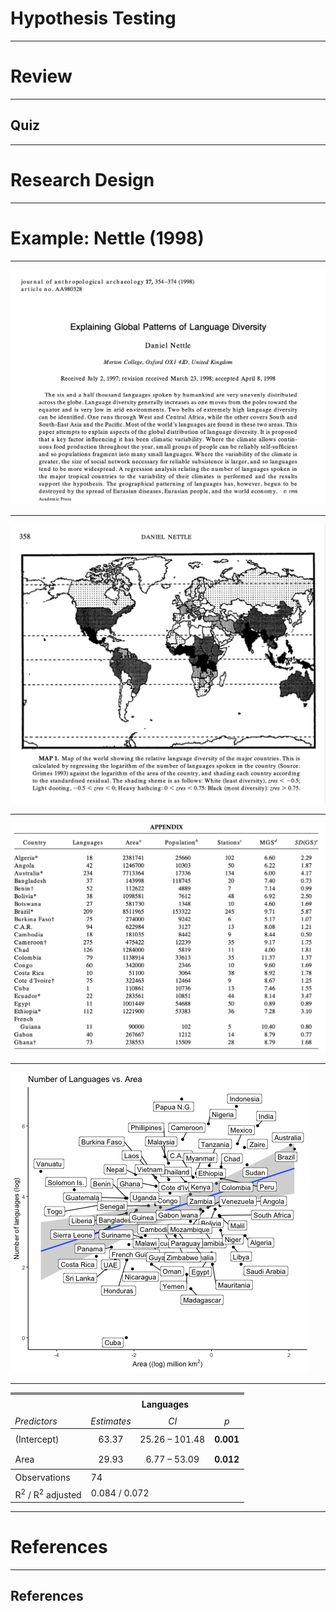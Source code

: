 # Hypothesis Testing

---

# Review

---

## Quiz

---

# Research Design 

---

# Example: Nettle (1998)

---

<img src="https://github.com/ethanweed/Studium_Generale/blob/master/StudiumGenerale2022/Slides/Images/Nettle_0_Abstract.png?raw=true" width="650"/>

---

<img src="https://github.com/ethanweed/Studium_Generale/blob/master/StudiumGenerale2022/Slides/Images/Nettle_0_Map.png?raw=true" width="650"/>

---

<img src="https://github.com/ethanweed/Studium_Generale/blob/master/StudiumGenerale2022/Slides/Images/Nettle_0_Data.png?raw=true" width="650"/>

---

<img src="https://github.com/ethanweed/Studium_Generale/blob/master/StudiumGenerale2022/Slides/Images/Nettle_1_Area.png?raw=true" width=""/>

---

<table style="border-collapse:collapse; border:none;">

<tr>

<th style="border-top: double; text-align:center; font-style:normal; font-weight:bold; padding:0.2cm; text-align:left; ">&nbsp;</th>

<th colspan="3" style="border-top: double; text-align:center; font-style:normal; font-weight:bold; padding:0.2cm; ">Languages</th>

</tr>

<tr>

<td style=" text-align:center; border-bottom:1px solid; font-style:italic; font-weight:normal; text-align:left; ">Predictors</td>

<td style=" text-align:center; border-bottom:1px solid; font-style:italic; font-weight:normal; ">Estimates</td>

<td style=" text-align:center; border-bottom:1px solid; font-style:italic; font-weight:normal; ">CI</td>

<td style=" text-align:center; border-bottom:1px solid; font-style:italic; font-weight:normal; ">p</td>

</tr>

<tr>

<td style=" padding:0.2cm; text-align:left; vertical-align:top; text-align:left; ">(Intercept)</td>

<td style=" padding:0.2cm; text-align:left; vertical-align:top; text-align:center; ">63.37</td>

<td style=" padding:0.2cm; text-align:left; vertical-align:top; text-align:center; ">25.26&nbsp;&ndash;&nbsp;101.48</td>

<td style=" padding:0.2cm; text-align:left; vertical-align:top; text-align:center; "><strong>0.001</strong></td>

</tr>

<tr>

<td style=" padding:0.2cm; text-align:left; vertical-align:top; text-align:left; ">Area</td>

<td style=" padding:0.2cm; text-align:left; vertical-align:top; text-align:center; ">29.93</td>

<td style=" padding:0.2cm; text-align:left; vertical-align:top; text-align:center; ">6.77&nbsp;&ndash;&nbsp;53.09</td>

<td style=" padding:0.2cm; text-align:left; vertical-align:top; text-align:center; "><strong>0.012</strong></td>

</tr>

<tr>

<td style=" padding:0.2cm; text-align:left; vertical-align:top; text-align:left; padding-top:0.1cm; padding-bottom:0.1cm; border-top:1px solid;">Observations</td>

<td style=" padding:0.2cm; text-align:left; vertical-align:top; padding-top:0.1cm; padding-bottom:0.1cm; text-align:left; border-top:1px solid;" colspan="3">74</td>

</tr>

<tr>

<td style=" padding:0.2cm; text-align:left; vertical-align:top; text-align:left; padding-top:0.1cm; padding-bottom:0.1cm;">R<sup>2</sup> / R<sup>2</sup> adjusted</td>

<td style=" padding:0.2cm; text-align:left; vertical-align:top; padding-top:0.1cm; padding-bottom:0.1cm; text-align:left;" colspan="3">0.084 / 0.072</td>

</tr>

</table>

---

# References

---

## References


<div id = "refs">




</div>